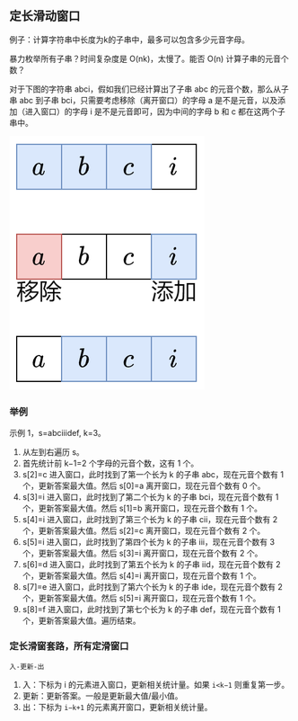 ## 定长滑动窗口
例子：计算字符串中长度为k的子串中，最多可以包含多少元音字母。

暴力枚举所有子串？时间复杂度是 O(nk)，太慢了。能否 O(n) 计算子串的元音个数？

对于下图的字符串 abci，假如我们已经计算出了子串 abc 的元音个数，那么从子串 abc 到子串 bci，只需要考虑移除（离开窗口）的字母 a 是不是元音，以及添加（进入窗口）的字母 i 是不是元音即可，因为中间的字母 b 和 c 都在这两个子串中。

![alt text](assets/readme/image.png)

### 举例
示例 1，s=abciiidef, k=3。

1. 从左到右遍历 s。
2. 首先统计前 k−1=2 个字母的元音个数，这有 1 个。
3. s[2]=c 进入窗口，此时找到了第一个长为 k 的子串 abc，现在元音个数有 1 个，更新答案最大值。然后 s[0]=a 离开窗口，现在元音个数有 0 个。
4. s[3]=i 进入窗口，此时找到了第二个长为 k 的子串 bci，现在元音个数有 1 个，更新答案最大值。然后 s[1]=b 离开窗口，现在元音个数有 1 个。
5. s[4]=i 进入窗口，此时找到了第三个长为 k 的子串 cii，现在元音个数有 2 个，更新答案最大值。然后 s[2]=c 离开窗口，现在元音个数有 2 个。
6. s[5]=i 进入窗口，此时找到了第四个长为 k 的子串 iii，现在元音个数有 3 个，更新答案最大值。然后 s[3]=i 离开窗口，现在元音个数有 2 个。
7. s[6]=d 进入窗口，此时找到了第五个长为 k 的子串 iid，现在元音个数有 2 个，更新答案最大值。然后 s[4]=i 离开窗口，现在元音个数有 1 个。
8. s[7]=e 进入窗口，此时找到了第六个长为 k 的子串 ide，现在元音个数有 2 个，更新答案最大值。然后 s[5]=i 离开窗口，现在元音个数有 1 个。
9. s[8]=f 进入窗口，此时找到了第七个长为 k 的子串 def，现在元音个数有 1 个，更新答案最大值。遍历结束。

### 定长滑窗套路，所有定滑窗口
`入-更新-出`

1. 入：下标为 i 的元素进入窗口，更新相关统计量。如果 `i<k−1` 则重复第一步。
2. 更新：更新答案。一般是更新最大值/最小值。
3. 出：下标为 `i−k+1` 的元素离开窗口，更新相关统计量。


